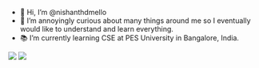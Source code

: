 - 👋 Hi, I’m @nishanthdmello
- 👀 I’m annoyingly curious about many things around me so I eventually would like to understand and learn everything.
- 📚 I’m currently learning CSE at PES University in Bangalore, India.

<div  align="centre">
  <img src="https://images-wixmp-ed30a86b8c4ca887773594c2.wixmp.com/f/12135f94-418b-4b6b-93f0-b266f2825c69/ddu8vpx-809cc90e-ee0d-45cf-924d-f736fd77cf66.gif?token=eyJ0eXAiOiJKV1QiLCJhbGciOiJIUzI1NiJ9.eyJzdWIiOiJ1cm46YXBwOjdlMGQxODg5ODIyNjQzNzNhNWYwZDQxNWVhMGQyNmUwIiwiaXNzIjoidXJuOmFwcDo3ZTBkMTg4OTgyMjY0MzczYTVmMGQ0MTVlYTBkMjZlMCIsIm9iaiI6W1t7InBhdGgiOiJcL2ZcLzEyMTM1Zjk0LTQxOGItNGI2Yi05M2YwLWIyNjZmMjgyNWM2OVwvZGR1OHZweC04MDljYzkwZS1lZTBkLTQ1Y2YtOTI0ZC1mNzM2ZmQ3N2NmNjYuZ2lmIn1dXSwiYXVkIjpbInVybjpzZXJ2aWNlOmZpbGUuZG93bmxvYWQiXX0.lsZJorhFX_UpEccSP6pX-atNqF3F_8CG6MyAVTOjb94">
  <img src="https://www.pixeljam.com/dinorun/media/Pteranodon_Ride.gif">
</div>
